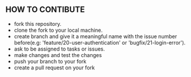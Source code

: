 ## HOW TO CONTIBUTE

- fork this repository.
- clone the fork to your local machine.
- create branch and give it a meaningful name with the issue number before(e.g: 'feature/20-user-authentication' or 'bugfix/21-login-error').
- ask to be assigned to tasks or issues.
- make changes and test the changes
- push your branch to your fork
- create a pull request on your fork
